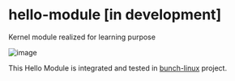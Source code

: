 # hello-module [in development]
Kernel module realized for learning purpose </br>

![image](https://user-images.githubusercontent.com/29144908/217928402-fc9dceea-3b22-4f61-9757-e45a731c94f1.png)

This Hello Module is integrated and tested in [bunch-linux](https://github.com/waelkarman/bunch-linux-manifests) project.

